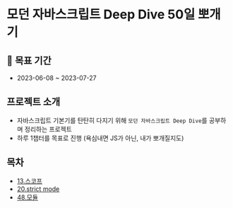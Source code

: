# 모던 자바스크립트 Deep Dive 50일 뽀개기

## 📅 목표 기간

- 2023-06-08 ~ 2023-07-27

## 프로젝트 소개

- 자바스크립트 기본기를 탄탄히 다지기 위해 `모던 자바스크립트 Deep Dive`를 공부하며 정리하는 프로젝트
- 하루 1챕터를 목표로 진행 (욕심내면 JS가 아닌, 내가 뽀개질지도)

## 목차

- [13.스코프](./13.%EC%8A%A4%EC%BD%94%ED%94%84.md)
- [20.strict mode](./20.strict-mode.md)
- [48.모듈](./48.%EB%AA%A8%EB%93%88.md)
